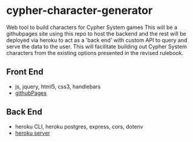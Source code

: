 # cypher-character-generator
Web tool to build characters for Cypher System games
This will be a githubpages site using this repo to host the backend and the rest will be deployed via heroku to act as a 'back end' with custom API to query and serve the data to the user.
This will facilitate building out Cypher System characters from the existing options presented in the revised rulebook.

## Front End
* js, jquery, html5, css3, handlebars
* [githubPages](https://ginsusamurai.github.io/cypher-character-generator/)

## Back End
* heroku CLI, heroku postgres, express, cors, dotenv
* [heroku server](https://csgcharacterbuilder.herokuapp.com/)


